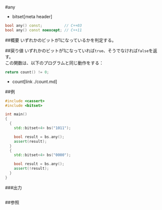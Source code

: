 #any
* bitset[meta header]

```cpp
bool any() const;          // C++03
bool any() const noexcept; // C++11
```

##概要
いずれかのビットが1になっているかを判定する。


##戻り値
いずれかのビットが1になっていれば`true`、そうでなければ`false`を返す。  
この関数は、以下のプログラムと同じ動作をする：

```cpp
return count() != 0;
```
* count[link ./count.md]


##例
```cpp
#include <cassert>
#include <bitset>

int main()
{
  {
    std::bitset<4> bs("1011");

    bool result = bs.any();
    assert(result);
  }
  {
    std::bitset<4> bs("0000");

    bool result = bs.any();
    assert(!result);
  }
}
```

###出力
```
```

##参照

